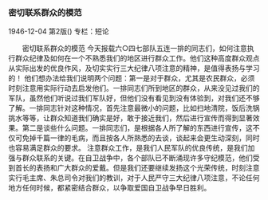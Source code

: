 ### 密切联系群众的模范

1946-12-04
第2版()
专栏：短论

　　密切联系群众的模范
    今天报载六○四七部队五连一排的同志们，如何注意执行群众纪律及如何在一个不熟悉我们的地区进行群众工作。他们这种高度群众观点从实际出发的优良作风，及切实实行三大纪律八项注意的精神，是值得表扬与学习的！
    他们想办法给我们说明两个问题：第一是对于群众，尤其是农民群众，必须时刻注意用实际行动去启发他们。一排同志们所到地区的群众，从来没见过我们的军队，虽然他们听说过我们军队好，但他们没有看见到没有体验到，对我们还不够了解。一排同志针对这种情况，首先注意最微小的问题，比如扫地清院，饭后洗锅挑水等等，让群众知道我们确实是好，敢于接近我们，然后进行宣传而得到显著效果。第二是谈些什么问题。一排同志们，是根据各人所了解的东西进行宣传，这不仅可免掉千篇一律的毛病，而且按各人所熟悉的去谈，谈起来会更生动深刻，同时也容易满足群众的要求。
    注意群众工作，是我们人民军队的优良传统，是我们加强与群众联系的关键。在自卫战争中，各个部队已不断涌现许多守纪模范，他们受到首长的表扬和广大群众的爱戴。但是我们还要继续发扬这个光荣传统，时刻注意实行毛主席、朱总司令对我们的教训，对于人民严守三大纪律八项注意，不论任何地方任何时候，都紧密结合群众，以争取爱国自卫战争早日胜利。
